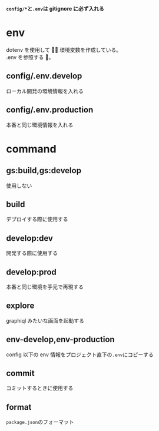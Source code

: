 **`config/*`と`.env`は gitignore に必ず入れる**

# env

dotenv を使用して  環境変数を作成している。  
.env を参照する 。

## config/.env.develop

ローカル開発の環境情報を入れる

## config/.env.production

本番と同じ環境情報を入れる

# command

## gs:build,gs:develop

使用しない

## build

デプロイする際に使用する

## develop:dev

開発する際に使用する

## develop:prod

本番と同じ環境を手元で再現する

## explore

graphiql みたいな画面を起動する

## env-develop,env-production

config 以下の env 情報をプロジェクト直下の`.env`にコピーする

## commit

コミットするときに使用する

## format

`package.json`のフォーマット
